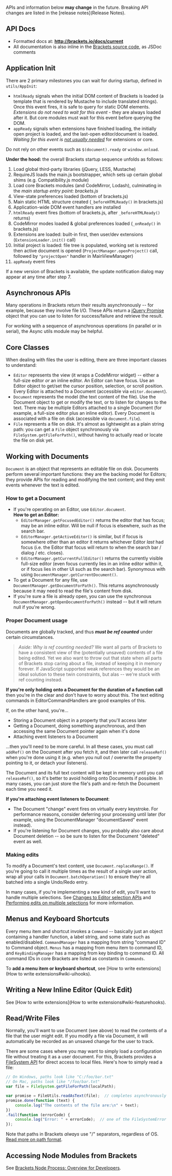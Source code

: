 APIs and information below **may change** in the future. Breaking API changes are listed in the [release notes](Release Notes).

## API Docs

* Formatted docs at: **http://brackets.io/docs/current**
* All documentation is also inline in the [Brackets source code](https://github.com/brackets-cont/brackets/tree/master/src), as JSDoc comments


## Application Init

There are 2 primary milestones you can wait for during startup, defined in ``utils/AppInit``:
* ``htmlReady`` signals when the initial DOM content of Brackets is loaded (a template that is rendered by Mustache to include translated strings). Once this event fires, it is safe to query for static DOM elements. _Extensions do not need to wait for this event_ - they are always loaded after it. But core modules must wait for this event before querying the DOM.
* ``appReady`` signals when extensions have finished loading, the initially open project is loaded, and the last-open editor/document is loaded. _Waiting for this event is [not usually needed](https://groups.google.com/d/msg/brackets-dev/8sFGe6bhqaM/kx6B5yrmggoJ)_ for extensions or core.

Do not rely on other events such as ``$(document).ready`` or ``window.onload``.

**Under the hood:** the overall Brackets startup sequence unfolds as follows: 

1. Load global third-party libraries (jQuery, LESS, Mustache)
2. RequireJS loads the main.js bootstrapper, which sets up certain global shims (e.g. Compatibility.js module)
3. Load core Brackets modules (and CodeMirror, Lodash), culminating in the _main startup entry point: brackets.js_
4. View-state preferences loaded (bottom of brackets.js)
5. Main static HTML structure created (`_beforeHTMLReady()` in brackets.js)
6. Application-wide DOM event handlers are installed
7. ``htmlReady`` event fires (bottom of brackets.js, after `_beforeHTMLReady()` returns)
8. CodeMirror modes loaded & global preferences loaded (`_onReady()` in brackets.js)
9. Extensions are loaded: built-in first, then user/dev extensions (`ExtensionLoader.init()` call)
10. Initial project is loaded: file tree is populated, working set is restored then active document is opened (`ProjectManager.openProject()` call, followed by `"projectOpen"` handler in MainViewManager)
11. `appReady` event fires

If a new version of Brackets is available, the update notification dialog may appear at any time after step 7.


## Asynchronous APIs ##

Many operations in Brackets return their results asynchronously -- for example, because they involve file I/O. These APIs return a [jQuery Promise](http://api.jquery.com/Types/#Promise) object that you can use to listen for success/failure and retrieve the result.

For working with a sequence of asynchronous operations (in parallel or in serial), the Async utils module may be helpful.

## Core Classes ##

When dealing with files the user is editing, there are three important classes to understand:

* `Editor` represents the view (it wraps a CodeMirror widget) -- either a full-size editor _or_ an inline editor. An Editor can have focus. Use an Editor object to get/set the cursor position, selection, or scroll position. Every Editor is attached to a Document (accessible via `editor.document`).
* `Document` represents the model (the text content of the file). Use the Document object to get or modify the text, or to listen for changes to the text. There may be multiple Editors attached to a single Document (for example, a full-size editor plus an inline editor). Every Document is associated with a file on disk (accessible via `document.file`).
* `File` represents a file on disk. It's almost as lightweight as a plain string path: you can get a `File` object synchronously via `FileSystem.getFileForPath()`, without having to actually read or locate the file on disk yet.

## <a name="doc"></a>Working with Documents ##

`Document` is an object that represents an editable file on disk. Documents perform several important functions: they are the backing model for Editors; they provide APIs for reading and modifying the text content; and they emit events whenever the text is edited.

### How to get a Document ###

* If you're operating on an Editor, use `Editor.document`.<br>**How to get an Editor:**
    * `EditorManager.getFocusedEditor()` returns the editor that has focus; may be an inline editor. Will be null if focus is elsewhere, such as the search bar.
    * `EditorManager.getActiveEditor()` is similar, but if focus is somewhere other than an editor it returns whichever Editor _last_ had focus (i.e. the Editor that focus will return to when the search bar / dialog / etc. closes).
    * `EditorManager.getCurrentFullEditor()` returns the currently visible full-size editor (even focus currently lies in an inline editor within it, or if focus lies in other UI such as the search bar). Synonymous with using `DocumentManager.getCurrentDocument()`.
* To get a Document for any file, use `DocumentManager.getDocumentForPath()`. This returns asynchronously because it may need to read the file's content from disk.
* If you're sure a file is already open, you can use the synchronous `DocumentManager.getOpenDocumentForPath()` instead -- but it will return null if you're wrong.

### Proper Document usage ###

Documents are globally tracked, and thus _**must be ref counted**_ under certain circumstances.

> _Aside: Why is ref counting needed?_ We want all parts of Brackets to have a consistent view of the (potentially unsaved) contents of a file being edited.  Yet we also want to throw out that state when all parts of Brackets stop caring about a file, instead of keeping it in memory forever.  If JavaScript supported weak references they would be an ideal solution to these twin constraints, but alas -- we're stuck with ref counting instead.


**If you're only holding onto a Document for the duration of a function call** then you're in the clear and don't have to worry about this.  The text editing commands in EditorCommandHandlers are good examples of this.

If, on the other hand, you're...
* Storing a Document object in a property that you'll access later
* Getting a Document, doing something asynchronous, and then accessing the same Document pointer again when it's done
* Attaching event listeners to a Document

...then you'll need to be more careful. In all these cases, you must call `addRef()` on the Document after you fetch it, and then later call `releaseRef()` when you're done using it (e.g. when you null out / overwrite the property pointing to it, or detach your listeners).

The Document and its full text content will be kept in memory until you call `releaseRef()`, so it's better to avoid holding onto Documents if possible. In many cases, you can just store the file's path and re-fetch the Document each time you need it.

**If you're attaching event listeners to Document**:
* The Document "change" event fires on virtually every keystroke. For performance reasons, consider deferring your processing until later (for example, using the DocumentManager "documentSaved" event instead).
* If you're listening for Document changes, you probably also care about Document deletion -- so be sure to listen for the Document "deleted" event as well.

### Making edits ###

To modify a Document's text content, use `Document.replaceRange()`. If you're going to call it multiple times as the result of a single user action, wrap all your calls in `Document.batchOperation()` to ensure they're all batched into a single Undo/Redo entry.

In many cases, if you're implementing a new kind of edit, you'll want to handle multiple selections. See [Changes to Editor selection APIs](https://github.com/brackets-cont/brackets/wiki/Brackets-CodeMirror-v4-Migration-Guide#changes-to-editor-selection-apis) and [Performing edits on multiple selections](https://github.com/brackets-cont/brackets/wiki/Brackets-CodeMirror-v4-Migration-Guide#performing-edits-on-multiple-selections) for more information.

## <a name="commands"></a>Menus and Keyboard Shortcuts ##

Every menu item and shortcut invokes a `Command` -- basically just an object containing a handler function,  a label string, and some state such as enabled/disabled. `CommandManager` has a mapping from string "command ID" to Command object. `Menus` has a mapping from menu item to command ID, and `KeyBindingManager` has a mapping from key binding to command ID. All command IDs in core Brackets are listed as constants in `Commands`.

To **add a menu item or keyboard shortcut**, see [How to write extensions](How to write extensions#wiki-uihooks).

## Writing a New Inline Editor (Quick Edit) ##

See [How to write extensions](How to write extensions#wiki-featurehooks).

## <a name="fileio"></a>Read/Write Files ##

Normally, you'll want to use Document (see above) to read the contents of a file that the user might edit. If you modify a file via Document, it will automatically be recorded as an unsaved change for the user to track.

There are some cases where you may want to simply load a configuration file without treating it as a user document. For this, Brackets provides a [FileSystem API](http://brackets.io/docs/current/modules/filesystem/FileSystem.html) for direct access to local files. Here's how to simply read a file:
```javascript
// On Windows, paths look like "C:/foo/bar.txt"
// On Mac, paths look like "/foo/bar.txt"
var file = FileSystem.getFileForPath(localPath);

var promise = FileUtils.readAsText(file);  // completes asynchronously
promise.done(function (text) {
    console.log("The contents of the file are:\n" + text);
})
.fail(function (errorCode) {
    console.log("Error: " + errorCode);  // one of the FileSystemError constants
});
```

Note that paths in Brackets _always_ use "/" separators, regardless of OS. [Read more on path format](https://github.com/brackets-cont/brackets/blob/master/src/filesystem/FileSystem.js#L43-L52).

## Accessing Node Modules from Brackets

See [Brackets Node Process: Overview for Developers](https://github.com/brackets-cont/brackets/wiki/Brackets-Node-Process:-Overview-for-Developers).